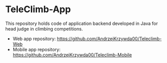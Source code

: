 # TeleClimb-App
This repository holds code of application backend developed in Java for head judge in climbing competitions.

- Web app repository: https://github.com/AndrzejKrzywda00/Teleclimb-Web
- Mobile app repository: https://github.com/AndrzejKrzywda00/Teleclimb-Mobile
